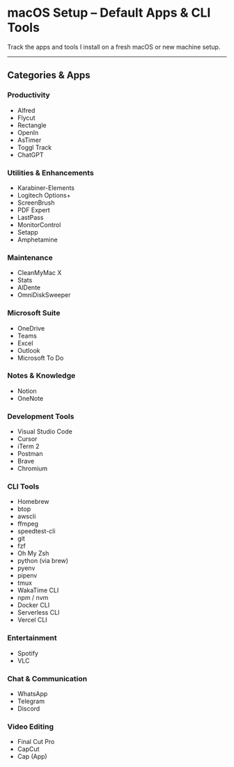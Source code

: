 #  macOS Setup – Default Apps & CLI Tools

Track the apps and tools I install on a fresh macOS or new machine setup.

---

##  Categories & Apps

### Productivity
- Alfred  
- Flycut  
- Rectangle  
- OpenIn  
- AsTimer  
- Toggl Track  
- ChatGPT  

### Utilities & Enhancements
- Karabiner-Elements  
- Logitech Options+  
- ScreenBrush  
- PDF Expert  
- LastPass  
- MonitorControl  
- Setapp  
- Amphetamine  

### Maintenance
- CleanMyMac X  
- Stats  
- AlDente  
- OmniDiskSweeper  

### Microsoft Suite
- OneDrive  
- Teams  
- Excel  
- Outlook  
- Microsoft To Do  

### Notes & Knowledge
- Notion  
- OneNote  

### Development Tools
- Visual Studio Code  
- Cursor  
- iTerm 2  
- Postman  
- Brave  
- Chromium  

### CLI Tools
- Homebrew  
- btop  
- awscli  
- ffmpeg  
- speedtest-cli  
- git  
- fzf  
- Oh My Zsh  
- python (via brew)  
- pyenv  
- pipenv  
- tmux  
- WakaTime CLI  
- npm / nvm  
- Docker CLI  
- Serverless CLI  
- Vercel CLI  

### Entertainment
- Spotify  
- VLC  

### Chat & Communication
- WhatsApp  
- Telegram  
- Discord  

### Video Editing
- Final Cut Pro  
- CapCut  
- Cap (App)
